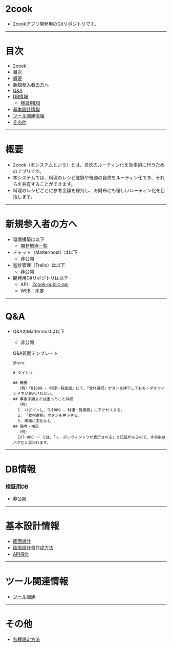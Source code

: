 # 2cook
- 2cookアプリ開発用のGitリポジトリです。

---

# 目次
- [2cook](#2cook)
- [目次](#目次)
- [概要](#概要)
- [新規参入者の方へ](#新規参入者の方へ)
- [Q&A](#qa)
- [DB情報](#db情報)
    - [検証用DB](#検証用db)
- [基本設計情報](#基本設計情報)
- [ツール関連情報](#ツール関連情報)
- [その他](#その他)

---

# 概要
- 2cook（本システムという）とは、自炊のルーティン化を効率的に行うためのアプリです。
- 本システムでは、料理のレシピ登録や毎週の自炊をルーティン化でき、それらを共有することができます。
- 料理のレシピごとに参考金額を保持し、お財布にも優しいルーティン化を目指します。

---

# 新規参入者の方へ 
- 環境構築は以下
    - [開発環境一覧](./98開発環境/01環境構築/開発環境一覧.md)
- チャット（Mattermost）は以下
    - 非公開
- 進捗管理（Trello）は以下
    - 非公開
- 開発用Gitリポジトリは以下
    - API：[2cook-public-api](https://github.com/ryomeblog/2cook-public-api)
    - WEB：未定

---

# Q&A

- Q&AのMattermostは以下
    - 非公開
    
    Q&A質問テンプレート
    ```
    @here

    # タイトル

    ## 概要
      （例）「UI009 - 料理一覧画面」にて、「食材選択」ボタンを押下してもモーダルウィンドウが表示されない。
    ## 事象手順または困ったこと詳細
      （例）
      1. ログインし、「UI009 - 料理一覧画面」にアクセスする。
      2. 「食材選択」ボタンを押下する。
      3. 画面に変化なし
    ## 備考・補足
      （例）
      EVT-000 ～ では、「モーダルウィンドウが表示される」と記載があるので、本事象はバグだと思われます。
    ```
---

# DB情報

### 検証用DB
- 非公開

---

# 基本設計情報
- [画面設計](./01基本設計/02画面設計/画面一覧.md)
- [画面設計書作成方法](./01基本設計/02画面設計/画面設計書作成方法.md)
- [API設計](./01基本設計/04機能設計/機能一覧.md)

---

# ツール関連情報
- [ツール関連](./97ツール関連/ツール関連.md)

---

# その他
- [各種設定方法](./98開発環境/02各種設定方法/各種設定方法.md)
